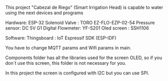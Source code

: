 This project "Cabezal de Riego" (Smart Irrigation Head) is capable to water using the next devices and programs

Hardware:
ESP-32
Solenoid Valve : TORO EZ-FLO-EZP-02-54
Pressure sensor: DC 5V G1
Digital Flowmeter: YF-S201
Oled screen : SSH1106 

Software:
Thingsboard : IoT
Espressif SDK (ESP-IDF)

You have to change MQTT params and Wifi params in main.

Components folder has all the libraries used for the screen OLED, so if you don´t use this screen, this folder is not necessary for you. 

In this project the screen is configured with I2C but you can use SPI.


